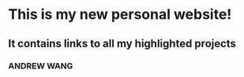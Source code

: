 # This is my new personal website!
## It contains links to all my highlighted projects
### ANDREW WANG
